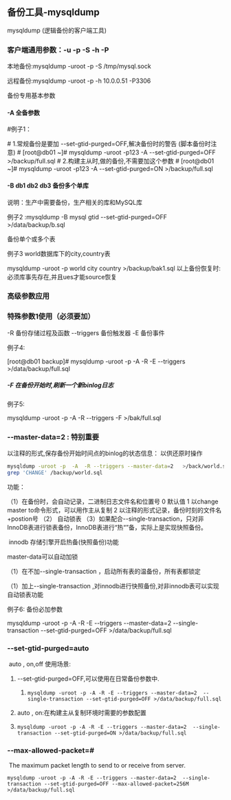 ## 备份工具-mysqldump

mysqldump (逻辑备份的客户端工具)

### 客户端通用参数：-u  -p   -S   -h  -P    

本地备份:mysqldump -uroot -p  -S /tmp/mysql.sock

远程备份:mysqldump -uroot -p  -h 10.0.0.51 -P3306

备份专用基本参数

#### -A   全备参数

#例子1： 

\# 1.常规备份是要加 --set-gtid-purged=OFF,解决备份时的警告 (脚本备份时注意)
\# [root@db01 ~]# mysqldump -uroot -p123 -A  --set-gtid-purged=OFF  >/backup/full.sql
\# 2.构建主从时,做的备份,不需要加这个参数
\# [root@db01 ~]# mysqldump -uroot -p123 -A    --set-gtid-purged=ON >/backup/full.sql

#### -B db1  db2  db3  备份多个单库

说明：生产中需要备份，生产相关的库和MySQL库

例子2 :mysqldump -B mysql gtid --set-gtid-purged=OFF >/data/backup/b.sql 

备份单个或多个表

例子3 world数据库下的city,country表

mysqldump -uroot -p world city country >/backup/bak1.sql
以上备份恢复时:必须库事先存在,并且ues才能source恢复

### 高级参数应用

### 特殊参数1使用（必须要加）

-R            备份存储过程及函数
--triggers  备份触发器
-E             备份事件

例子4:

[root@db01 backup]# mysqldump -uroot -p -A -R -E --triggers >/data/backup/full.sql

##### -F  在备份开始时,刷新一个新binlog日志

例子5:

mysqldump -uroot -p  -A  -R --triggers -F >/bak/full.sql

### --master-data=2 : 特别重要

以注释的形式,保存备份开始时间点的binlog的状态信息： 以供还原时操作

```sh
mysqldump -uroot -p  -A  -R --triggers --master-data=2   >/back/world.sql
grep 'CHANGE' /backup/world.sql 
```

 功能：

（1）在备份时，会自动记录，二进制日志文件名和位置号
			0 默认值
			1  以change master to命令形式，可以用作主从复制
			2  以注释的形式记录，备份时刻的文件名+postion号
（2） 自动锁表
（3）如果配合--single-transaction，只对非InnoDB表进行锁表备份，InnoDB表进行“热“”备，实际上是实现快照备份。

​           innodb 存储引擎开启热备(快照备份)功能       

master-data可以自动加锁

（1）在不加--single-transaction ，启动所有表的温备份，所有表都锁定

（1）加上--single-transaction ,对innodb进行快照备份,对非innodb表可以实现自动锁表功能

例子6: 备份必加参数

mysqldump -uroot -p -A -R -E --triggers --master-data=2  --single-transaction --set-gtid-purged=OFF >/data/backup/full.sql

### --set-gtid-purged=auto

​       auto , on,off 
使用场景:

1. --set-gtid-purged=OFF,可以使用在日常备份参数中.

   1. ```shell
      mysqldump -uroot -p -A -R -E --triggers --master-data=2  --single-transaction --set-gtid-purged=OFF >/data/backup/full.sql 
      ```

2.  auto , on:在构建主从复制环境时需要的参数配置

   1. ```shell
      mysqldump -uroot -p -A -R -E --triggers --master-data=2  --single-transaction --set-gtid-purged=ON >/data/backup/full.sql
      ```

### --max-allowed-packet=#

​       The maximum packet length to send to or receive from server.

```shell
mysqldump -uroot -p -A -R -E --triggers --master-data=2  --single-transaction --set-gtid-purged=OFF --max-allowed-packet=256M >/data/backup/full.sql 
```